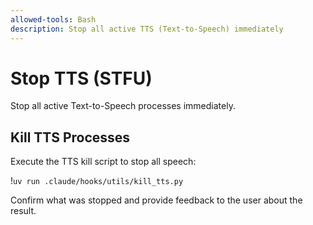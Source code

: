 ```yaml
---
allowed-tools: Bash
description: Stop all active TTS (Text-to-Speech) immediately
---
```


# Stop TTS (STFU)

Stop all active Text-to-Speech processes immediately.

## Kill TTS Processes

Execute the TTS kill script to stop all speech:

!`uv run .claude/hooks/utils/kill_tts.py`

Confirm what was stopped and provide feedback to the user about the result.
